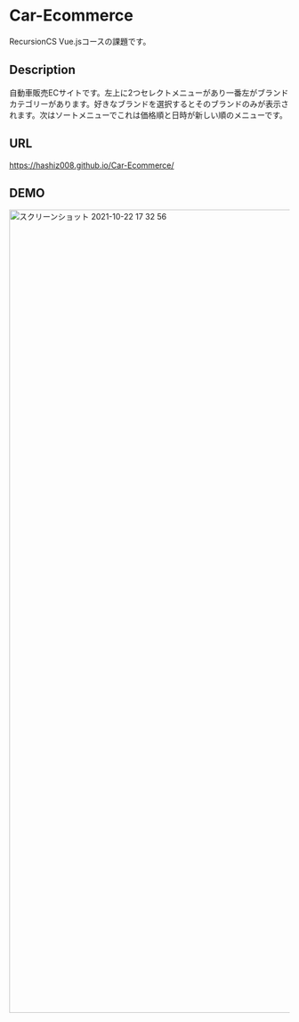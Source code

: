 # Car-Ecommerce
RecursionCS Vue.jsコースの課題です。

## Description
自動車販売ECサイトです。左上に2つセレクトメニューがあり一番左がブランドカテゴリーがあります。好きなブランドを選択するとそのブランドのみが表示されます。次はソートメニューでこれは価格順と日時が新しい順のメニューです。

## URL
https://hashiz008.github.io/Car-Ecommerce/

## DEMO
<img width="1440" alt="スクリーンショット 2021-10-22 17 32 56" src="https://user-images.githubusercontent.com/63139730/138421758-51ae996a-4503-4d28-8343-ce5c9c5df4cc.png">
